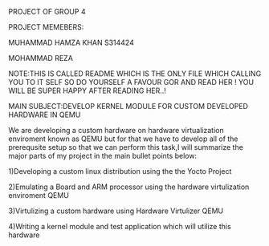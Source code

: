 PROJECT OF GROUP 4

PROJECT MEMEBERS:

MUHAMMAD HAMZA KHAN S314424

MOHAMMAD REZA 


NOTE:THIS IS CALLED README WHICH IS THE ONLY FILE WHICH CALLING YOU TO IT SELF SO DO YOURSELF A FAVOUR GOR AND READ HER ! YOU WILL BE SUPER HAPPY AFTER READING HER..!


MAIN SUBJECT:DEVELOP KERNEL MODULE FOR  CUSTOM DEVELOPED HARDWARE IN QEMU

We are developing a custom hardware on hardware virtualization enviroment known as QEMU
but for that we have to develop all of the prerequsite setup so that we can perform this task,I will summarize the major parts of my project in the main bullet points below:

1)Developing a custom linux distribution using the the Yocto Project

2)Emulating a Board and ARM processor using the hardware virtulization enviroment QEMU

3)Virtulizing a custom hardware using Hardware Virtulizer QEMU

4)Writing a kernel module and test application which will utilize this hardware 
 
